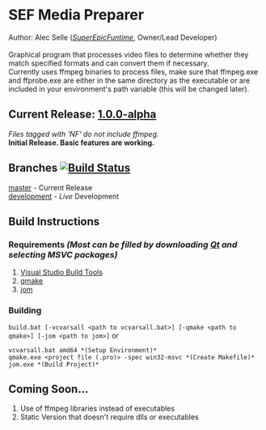 # SEF Media Preparer
Author: Alec Selle ([*SuperEpicFuntime*](https://superepicfuntime.com), Owner/Lead Developer)<br/><br/>
Graphical program that processes video files to determine whether they match specified formats and can convert them if necessary.<br/>
Currently uses ffmpeg binaries to process files, make sure that ffmpeg.exe and ffprobe.exe are either in the same directory as the executable or are included in your environment's path variable (this will be changed later).


## Current Release: [1.0.0-alpha](https://github.com/alecselle/sefmediapreparer/releases)
*Files tagged with 'NF' do not include ffmpeg.*<br/>
**Initial Release. Basic features are working.**

## Branches [![Build Status](http://dev.alecselle.com:8080/job/SEF%20Media%20Preparer/job/SEF%20Media%20Preparer%20(Development)/badge/icon)](http://dev.alecselle.com:8080/job/SEF%20Media%20Preparer/job/SEF%20Media%20Preparer%20(Development)/)
[master](https://github.com/alecselle/sefmediapreparer/tree/master) - Current Release<br/>
[development](https://github.com/alecselle/sefmediapreparer/tree/development) - *Live* Development

## Build Instructions
### Requirements *(Most can be filled by downloading [Qt](https://www.qt.io/download) and selecting MSVC packages)*
1. [Visual Studio Build Tools](http://landinghub.visualstudio.com/visual-cpp-build-tools)<br/>
2. [qmake](https://www.qt.io/download)<br/>
3. [jom](https://wiki.qt.io/Jom)<br/>
### Building
`build.bat [-vcvarsall <path to vcvarsall.bat>] [-qmake <path to qmake>] [-jom <path to jom>]`
or<br/>
```
vcvarsall.bat amd64 *(Setup Environment)*
qmake.exe <project file (.pro)> -spec win32-msvc *(Create Makefile)*
jom.exe *(Build Project)*
```

## Coming Soon...
1. Use of ffmpeg libraries instead of executables
2. Static Version that doesn't require dlls or executables
